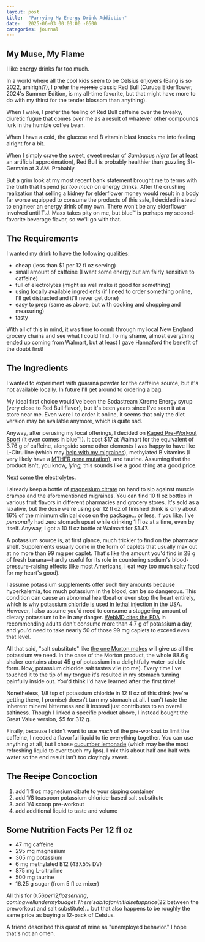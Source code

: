 ```yaml
---
layout: post
title:  "Parrying My Energy Drink Addiction"
date:   2025-06-03 00:00:00 -0500
categories: journal
---
```


## My Muse, My Flame

I like energy drinks far too much.

In a world where all the cool kids seem to be Celsius enjoyers (Bang is so 2022, amiright?), I prefer the ~~normie~~ classic Red Bull (Curuba Elderflower, 2024's Summer Edition, is my all-time favorite, but that might have more to do with my thirst for the tender blossom than anything).

When I wake, I prefer the feeling of Red Bull caffeine over the tweaky, diuretic fugue that comes over me as a result of whatever other compounds lurk in the humble coffee bean.

When I have a cold, the glucose and B vitamin blast knocks me into feeling alright for a bit.

When I simply crave the sweet, sweet nectar of *Sambucus nigra* (or at least an artificial approximation), Red Bull is probably healthier than guzzling St-Germain at 3 AM. Probably.

But a grim look at my most recent bank statement brought me to terms with the truth that I spend *far too much* on energy drinks. After the crushing realization that selling a kidney for elderflower money would result in a body far worse equipped to consume the products of this sale, I decided instead to engineer an energy drink of my own. There won't be any elderflower involved until T.J. Maxx takes pity on me, but blue™ is perhaps my second-favorite beverage flavor, so we'll go with that.

## The Requirements

I wanted my drink to have the following qualities:
* cheap (less than $1 per 12 fl oz serving)
* small amount of caffeine (I want some energy but am fairly sensitive to caffeine)
* full of electrolytes (might as well make it good for something)
* using locally available ingredients (if I need to order something online, I'll get distracted and it'll never get done)
* easy to prep (same as above, but with cooking and chopping and measuring)
* tasty

With all of this in mind, it was time to comb through my local New England grocery chains and see what I could find. To my shame, almost everything ended up coming from Walmart, but at least I gave Hannaford the benefit of the doubt first!

## The Ingredients

I wanted to experiment with guaraná powder for the caffeine source, but it's not available locally. In future I'll get around to ordering a bag.

My ideal first choice would've been the Sodastream Xtreme Energy syrup (very close to Red Bull flavor), but it's been years since I've seen it at a store near me. Even were I to order it online, it seems that only the diet version may be available anymore, which is quite sad.

Anyway, after perusing my local offerings, I decided on [Kaged Pre-Workout Sport](https://www.kaged.com/products/pre-kaged-sport) (it even comes in blue™!). It cost $17 at Walmart for the equivalent of 3.76 g of caffeine, alongside some other elements I was happy to have like L-Citrulline (which may [help with my migraines](https://www.sciencedirect.com/science/article/abs/pii/S1756464617305789)), methylated B vitamins (I very likely have a [MTHFR gene mutation](https://fullyfunctional.com/blog/what-is-mthfr-all-you-need-to-know-about-methylation-and-mthfr/)), and taurine. Assuming that the product isn't, you know, *lying,* this sounds like a good thing at a good price.

Next come the electrolytes.

I already keep a bottle of [magnesium citrate](https://www.cvs.com/shop/freskaro-magnesium-citrate-oral-saline-laxative-prodid-231183) on hand to sip against muscle cramps and the aforementioned migraines. You can find 10 fl oz bottles in various fruit flavors in different pharmacies and grocery stores. It's sold as a laxative, but the dose we're using per 12 fl oz of finished drink is only about 16% of the minimum clinical dose on the package... or less, if you like. I've *personally* had zero stomach upset while drinking 1 fl oz at a time, even by itself. Anyway, I got a 10 fl oz bottle at Walmart for $1.47.

A potassium source is, at first glance, much trickier to find on the pharmacy shelf. Supplements usually come in the form of caplets that usually max out at no more than 99 mg per caplet. That's like the amount you'd find in 28 g of fresh banana—hardly useful for its role in countering sodium's blood-pressure-raising effects (like most Americans, I eat *way* too much salty food for my heart's good).

I assume potassium supplements offer such tiny amounts because hyperkalemia, too much potassium in the blood, can be so dangerous. This condition can cause an abnormal heartbeat or even stop the heart entirely, which is why [potassium chloride is used in lethal injection](https://en.wikipedia.org/wiki/Lethal_injection) in the USA. However, I also assume you'd need to consume a staggering amount of dietary potassium to be in any danger. [WebMD cites the FDA](https://www.webmd.com/a-to-z-guides/hyperkalemia-diet-changes) in recommending adults don't consume more than 4.7 g of potassium a day, and you'd need to take nearly 50 of those 99 mg caplets to exceed even that level.

All that said, "salt substitute" like [the one Morton makes](https://www.mortonsalt.com/home-product/morton-salt-substitute/) will give us all the potassium we need. In the case of the Morton product, the whole 88.6 g shaker contains about 45 g of potassium in a delightfully water-soluble form. Now, potassium chloride salt tastes vile (to me). Every time I've touched it to the tip of my tongue it's resulted in my stomach turning painfully inside out. You'd think I'd have learned after the first time!

Nonetheless, 1/8 tsp of potassium chloride in 12 fl oz of this drink (we're getting there, I promise) doesn't turn my stomach at all. I can't taste the inherent mineral bitterness and it instead just contributes to an overall saltiness. Though I linked a specific product above, I instead bought the Great Value version, $5 for 312 g.

Finally, because I didn't want to use *much* of the pre-workout to limit the caffeine, I needed a flavorful liquid to tie everything together. You can use anything at all, but I chose [cucumber lemonade](https://mayerbrothers.com/lemonade/) (which may be the most refreshing liquid to ever touch my lips). I mix this about half and half with water so the end result isn't too cloyingly sweet.

## The ~~Recipe~~ Concoction

1. add 1 fl oz magnesium citrate to your sipping container
2. add 1/8 teaspoon potassium chloride-based salt substitute
3. add 1/4 scoop pre-workout
4. add additional liquid to taste and volume

## Some Nutrition Facts Per 12 fl oz
* 47 mg caffeine
* 295 mg magnesium
* 305 mg potassium
* 6 mg methylated B12 (437.5% DV)
* 875 mg L-citrulline
* 500 mg taurine
* 16.25 g sugar (from 5 fl oz mixer)

All this for $0.56 per 12 fl oz serving, coming well under my budget. There's a bit of an initial setup price ($22 between the preworkout and salt substitute)... but that also happens to be roughly the same price as buying a 12-pack of Celsius.

A friend described this quest of mine as "unemployed behavior." I hope that's not an omen.